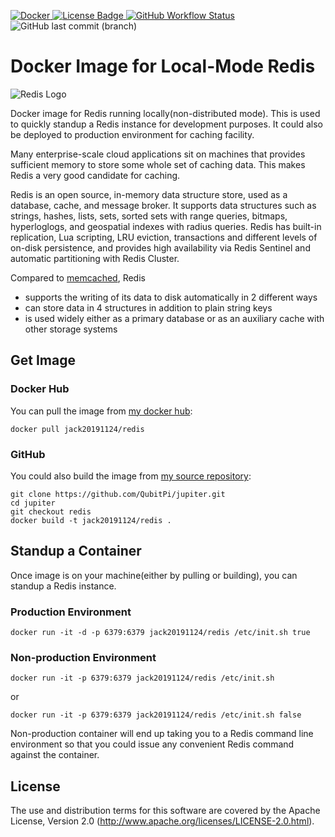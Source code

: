 [ ![Docker](https://img.shields.io/badge/Docker%20Image-309DEE?style=for-the-badge&logo=docker&logoColor=white) ](https://hub.docker.com/r/jack20191124/redis)
[ ![License Badge](https://img.shields.io/badge/Apache%202.0-F25910.svg?style=for-the-badge&logo=Apache&logoColor=white) ](https://www.apache.org/licenses/LICENSE-2.0)
[ ![GitHub Workflow Status](https://img.shields.io/github/workflow/status/QubitPi/jupiter/Redis%20CI/redis?logo=github&style=for-the-badge) ](https://github.com/QubitPi/jupiter/actions/workflows/redis-ci.yml)
![GitHub last commit (branch)](https://img.shields.io/github/last-commit/QubitPi/jupiter/redis?logo=github&style=for-the-badge)

Docker Image for Local-Mode Redis
=================================

![Redis Logo](https://drive.google.com/uc?id=1h6q2bpDf8gYveETCIkFtOXXx2pKpCwfO)

Docker image for Redis running locally(non-distributed mode). This is used to quickly standup a Redis instance for 
development purposes. It could also be deployed to production environment for caching facility.

Many enterprise-scale cloud applications sit on machines that provides sufficient memory to store some whole set of
caching data. This makes Redis a very good candidate for caching.

Redis is an open source, in-memory data structure store, used as a database, cache, and message broker. It supports data 
structures such as strings, hashes, lists, sets, sorted sets with range queries, bitmaps, hyperloglogs, and geospatial 
indexes with radius queries. Redis has built-in replication, Lua scripting, LRU eviction, transactions and different
levels of on-disk persistence, and provides high availability via Redis Sentinel and automatic partitioning with Redis 
Cluster.

Compared to [memcached](https://memcached.org/), Redis

* supports the writing of its data to disk automatically in 2 different ways
* can store data in 4 structures in addition to plain string keys
* is used widely either as a primary database or as an auxiliary cache with other storage systems

Get Image
---------

### Docker Hub

You can pull the image from [my docker hub](https://hub.docker.com/r/jack20191124/redis/):

    docker pull jack20191124/redis

### GitHub

You could also build the image from [my source repository](https://github.com/QubitPi/jupiter/tree/redis/):

    git clone https://github.com/QubitPi/jupiter.git
    cd jupiter
    git checkout redis
    docker build -t jack20191124/redis .

Standup a Container
-------------------

Once image is on your machine(either by pulling or building), you can standup a Redis instance.

### Production Environment

    docker run -it -d -p 6379:6379 jack20191124/redis /etc/init.sh true

### Non-production Environment

    docker run -it -p 6379:6379 jack20191124/redis /etc/init.sh

or

    docker run -it -p 6379:6379 jack20191124/redis /etc/init.sh false

Non-production container will end up taking you to a Redis command line environment so that you could issue any
convenient Redis command against the container.

License
-------

The use and distribution terms for this software are covered by the Apache License, Version 2.0
(http://www.apache.org/licenses/LICENSE-2.0.html).
